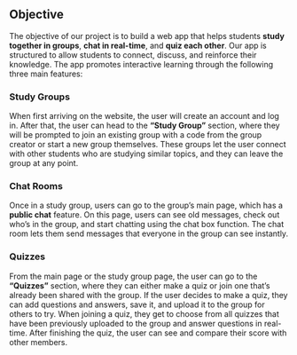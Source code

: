 ## Objective
The objective of our project is to build a web app that helps students **study together in groups**, **chat in real-time**, and **quiz each other**. Our app is structured to allow students to connect, discuss, and reinforce their knowledge. The app promotes interactive learning through the following three main features:

### Study Groups
When first arriving on the website, the user will create an account and log in. After that, the user can head to the **“Study Group”** section, where they will be prompted to join an existing group with a code from the group creator or start a new group themselves. These groups let the user connect with other students who are studying similar topics, and they can leave the group at any point.

### Chat Rooms
Once in a study group, users can go to the group’s main page, which has a **public chat** feature. On this page, users can see old messages, check out who’s in the group, and start chatting using the chat box function. The chat room lets them send messages that everyone in the group can see instantly.

### Quizzes
From the main page or the study group page, the user can go to the **“Quizzes”** section, where they can either make a quiz or join one that’s already been shared with the group. If the user decides to make a quiz, they can add questions and answers, save it, and upload it to the group for others to try. When joining a quiz, they get to choose from all quizzes that have been previously uploaded to the group and answer questions in real-time. After finishing the quiz, the user can see and compare their score with other members.

